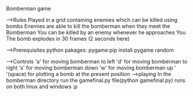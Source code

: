 Bomberman game

-->Rules
Played in a grid containing enemies which can be killed using bombs
Enemies are able to kill the bomberman when they meet the Bomberman
You can be killed by an enemy whenever he approaches You
The bomb explodes in 30 frames (2 seconds here)

-->Prerequisites
python
pakages:
      pygame:pip install pygame
      random

-->Controls
'a' for moving bomberman to left
'd' for moving bomberman to right
's' for moving bomberman down
'w' for moving bomberman up
' '(space) for plotting a bomb at the present position 
-->playing
In the bomberman directory run the gamefinal.py file(python gamefinal.py)
runs on both linux and windows :p

